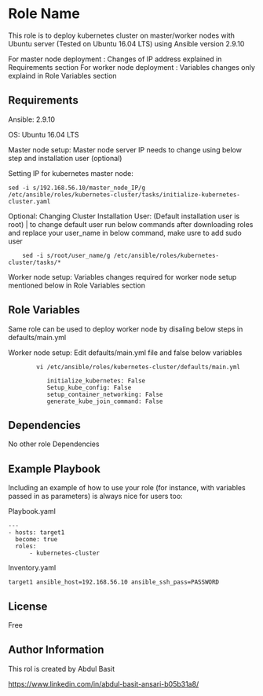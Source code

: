 Role Name
=========

This role is to deploy kubernetes cluster on master/worker nodes with Ubuntu server (Tested on Ubuntu 16.04 LTS) using Ansible version 2.9.10

For master node deployment : Changes of IP address explained in Requirements section
For worker node deployment : Variables changes only explaind in Role Variables section

Requirements
------------
Ansible:  2.9.10

OS: Ubuntu 16.04 LTS


Master node setup: Master node server IP needs to change using below step and installation user (optional)



Setting IP for kubernetes master node:
   
	sed -i s/192.168.56.10/master_node_IP/g  /etc/ansible/roles/kubernetes-cluster/tasks/initialize-kubernetes-cluster.yaml

Optional: Changing Cluster Installation User: (Default installation user is root) | to change default user run below commands after downloading roles and replace your user_name in below command, make usre to add sudo user

        sed -i s/root/user_name/g /etc/ansible/roles/kubernetes-cluster/tasks/*


Worker node setup: Variables changes required for worker node setup mentioned below in Role Variables section


Role Variables
--------------

Same role can be used to deploy worker node by disaling below steps in defaults/main.yml

Worker node setup: Edit defaults/main.yml file and false below variables

			vi /etc/ansible/roles/kubernetes-cluster/defaults/main.yml

			   initialize_kubernetes: False
			   Setup_kube_config: False
			   setup_container_networking: False
			   generate_kube_join_command: False


Dependencies
------------

No other role Dependencies

Example Playbook
----------------

Including an example of how to use your role (for instance, with variables passed in as parameters) is always nice for users too:

Playbook.yaml

	---
	- hosts: target1
	  become: true
	  roles:
	      - kubernetes-cluster

Inventory.yaml

	target1 ansible_host=192.168.56.10 ansible_ssh_pass=PASSWORD

License
-------

Free


Author Information
------------------

This rol is created by Abdul Basit

https://www.linkedin.com/in/abdul-basit-ansari-b05b31a8/
